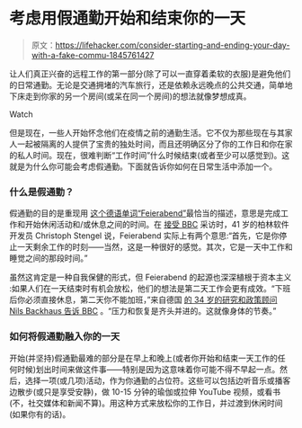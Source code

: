 # 考虑用假通勤开始和结束你的一天

> 原文：<https://lifehacker.com/consider-starting-and-ending-your-day-with-a-fake-commu-1845761427>

让人们真正兴奋的远程工作的第一部分(除了可以一直穿着柔软的衣服)是避免他们的日常通勤。无论是交通拥堵的汽车旅行，还是依赖永远晚点的公共交通，简单地下床走到你家的另一个房间(或呆在同一个房间)的想法就像梦想成真。

Watch

但是现在，一些人开始怀念他们在疫情之前的通勤生活。它不仅为那些现在与其家人一起被隔离的人提供了宝贵的独处时间，而且还明确区分了你的工作日和你在家的私人时间。现在，很难判断“工作时间”什么时候结束(或者至少可以感觉到)。这就是为什么你可能会考虑假通勤。下面就告诉你如何在日常生活中添加一个。

### 什么是假通勤？

假通勤的目的是重现用 [这个德语单词“Feierabend”](https://www.bbc.com/worklife/article/20200929-how-feierabend-helps-germans-disconnect-from-the-workday)最恰当的描述，意思是完成工作和开始休闲活动和/或休息之间的时间。在 [接受 BBC](https://www.bbc.com/worklife/article/20200929-how-feierabend-helps-germans-disconnect-from-the-workday) 采访时，41 岁的柏林软件开发员 Christoph Stengel 说，Feierabend 实际上有两个意思:“首先，它是你停止一天剩余工作的时刻——当然，这是一种很好的感觉。其次，它是一天中工作和睡觉之间的那段时间。”

虽然这肯定是一种自我保健的形式，但 Feierabend 的起源也深深植根于资本主义 :如果人们在一天结束时有机会放松，他们的想法是第二天工作会更有成效。“下班后你必须直接休息，第二天你不能加班，”来自德国 [的 34 岁的研究和政策顾问 Nils Backhaus 告诉 BBC](https://www.bbc.com/worklife/article/20200929-how-feierabend-helps-germans-disconnect-from-the-workday) 。“压力和恢复是齐头并进的。这就像身体的节奏。”

### 如何将假通勤融入你的一天

开始(并坚持)假通勤最难的部分是在早上和晚上(或者你开始和结束一天工作的任何时候)划出时间来做这件事——特别是因为这意味着你可能不得不早起一点。然后，选择一项(或几项)活动，作为你通勤的占位符。这些可以包括边听音乐或播客边散步(或只是享受安静)，做 10-15 分钟的瑜伽或拉伸 YouTube 视频，或看书(不，社交媒体和新闻不算)。用这种方式来放松你的工作日，并过渡到休闲时间(如果你有的话)。